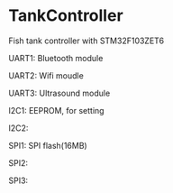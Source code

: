 # TankController
Fish tank controller with STM32F103ZET6

UART1:
Bluetooth module

UART2:
Wifi moudle

UART3:
Ultrasound module

I2C1:
EEPROM, for setting

I2C2:

SPI1:
SPI flash(16MB)

SPI2:

SPI3:

